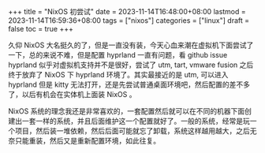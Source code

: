 +++
title = "NixOS 初尝试"
date = 2023-11-14T16:48:00+08:00
lastmod = 2023-11-14T16:59:36+08:00
tags = ["nixos"]
categories = ["linux"]
draft = false
toc = true
+++

久仰 NixOS 大名挺久的了，但是一直没有装，今天心血来潮在虚拟机下面尝试了一下，总的来说不难，但是配置 hyprland 一直有问题，看 github issue hyprland 似乎对虚拟机支持并不是很好，尝试了 utm, tart, vmware fusion 之后终于放弃了 NixOS 下 hyprland 环境了。其实最接近的是 utm, 可以进入 hyprland 但是 kitty 无法打开，还是先尝试普通桌面环境吧，然后配置的差不多了，以后有机会在实体机上面装 NixOS 。

NixOS 系统的理念我还是非常喜欢的，一套配置然后就可以在不同的机器下面创建出一套一样的系统，并且后面维护这一个配置就好了。一般的系统，经常是玩一个项目，然后装一堆依赖，然后后面可能就忘了卸载，系统这样越用越大，之后无奈只能重装，然后又是重新配置环境，如此往复。

